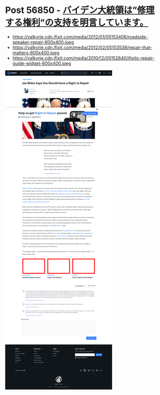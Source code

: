 # Post 56850 - [バイデン大統領は&#8221;修理する権利&#8221;の支持を明言しています。](https://www.ifixit.com/News/56850/%e3%83%90%e3%82%a4%e3%83%87%e3%83%b3%e5%a4%a7%e7%b5%b1%e9%a0%98%e3%81%af%e4%bf%ae%e7%90%86%e3%81%99%e3%82%8b%e6%a8%a9%e5%88%a9%e3%81%ae%e6%94%af%e6%8c%81%e3%82%92%e6%98%8e%e8%a8%80%e3%81%97)

- https://valkyrie.cdn.ifixit.com/media/2012/01/05153406/roadside-speaker-repair-600x400.jpeg
- https://valkyrie.cdn.ifixit.com/media/2012/02/05153538/repair-that-matters-600x400.jpeg
- https://valkyrie.cdn.ifixit.com/media/2010/12/05152640/ifixits-repair-guide-widget-600x400.jpeg

![screencap](screenshots/13f073a7-d985-4754-9457-7b1d30b6fad8.png)
